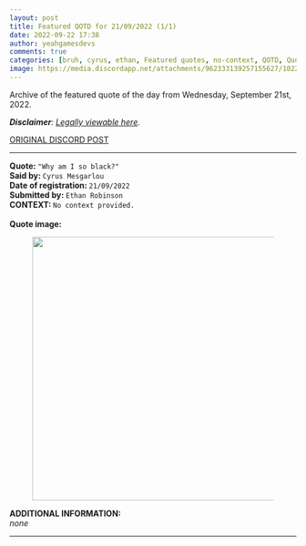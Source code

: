 ```yaml
---
layout: post
title: Featured QOTD for 21/09/2022 (1/1)
date: 2022-09-22 17:38
author: yeahgamesdevs
comments: true
categories: [bruh, cyrus, ethan, Featured quotes, no-context, QOTD, Quotes]
image: https://media.discordapp.net/attachments/962333139257155627/1022621895201411132/unknown.png
---
```

<!-- wp:paragraph -->
<p>Archive of the featured quote of the day from Wednesday, September 21st, 2022. </p>
<!-- /wp:paragraph -->

<!-- wp:paragraph -->
<p><em><strong>Disclaimer</strong>: <a href="https://yeaharchives.wordpress.com/2022/09/22/quote-disclaimer/">Legally viewable here</a>.</em><br><a href="https://cdn.discordapp.com/attachments/958100064079839303/964566123628609628/unknown.png"></a></p>
<!-- /wp:paragraph -->

<!-- wp:buttons {"layout":{"type":"flex","justifyContent":"left"}} -->
<div class="wp-block-buttons"><!-- wp:button {"textColor":"vivid-cyan-blue","align":"center","style":{"border":{"radius":"18px"}},"className":"is-style-fill"} -->
<div class="wp-block-button aligncenter is-style-fill"><a class="wp-block-button__link has-vivid-cyan-blue-color has-text-color wp-element-button" href="https://discord.com/channels/887052880782176266/958100064079839303/973369468476604466" style="border-radius:18px;">ORIGINAL DISCORD POST</a></div>
<!-- /wp:button --></div>
<!-- /wp:buttons -->

<!-- wp:separator {"align":"center","className":"is-style-wide"} -->
<hr class="wp-block-separator aligncenter has-alpha-channel-opacity is-style-wide" />
<!-- /wp:separator -->

<!-- wp:paragraph -->
<p><strong>Quote: </strong><code>"Why am I so black?"</code><br><strong>Said by: </strong><code>Cyrus Mesgarlou</code><br><strong>Date of registration: </strong><code>21/09/2022</code> <br><strong>Submitted by: </strong><code>Ethan Robinson</code><br><strong>CONTEXT: </strong><code>No context provided.<br></code><br><strong>Quote image:</strong></p>
<!-- /wp:paragraph -->

<!-- wp:image {"width":463,"height":463,"sizeSlug":"large","linkDestination":"none"} -->
<figure class="wp-block-image size-large is-resized"><img src="https://media.discordapp.net/attachments/962333139257155627/1022621895201411132/unknown.png" alt="" width="463" height="463" /></figure>
<!-- /wp:image -->

<!-- wp:paragraph -->
<p><strong>ADDITIONAL INFORMATION:</strong><br><em>none</em></p>
<!-- /wp:paragraph -->

<!-- wp:separator {"className":"is-style-wide"} -->
<hr class="wp-block-separator has-alpha-channel-opacity is-style-wide" />
<!-- /wp:separator -->
